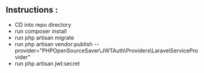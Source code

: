 ## Instructions :
- CD into repo directory
- run composer install
- run php artisan migrate
- run php artisan vendor:publish --provider="PHPOpenSourceSaver\JWTAuth\Providers\LaravelServiceProvider"
- run php artisan jwt:secret